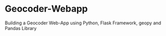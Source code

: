 # Geocoder-Webapp
Building a Geocoder Web-App using Python, Flask Framework, geopy and Pandas Library

